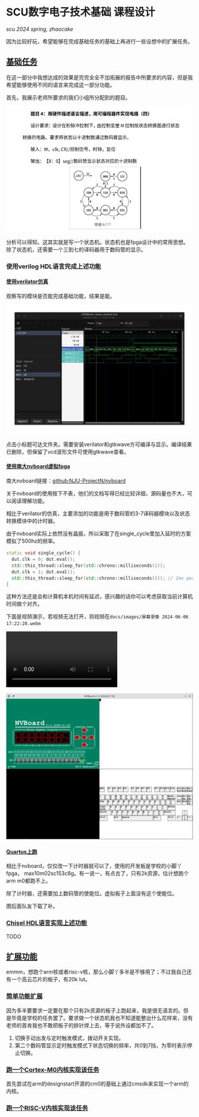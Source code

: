 # SCU数字电子技术基础 课程设计

*scu 2024 spring, zhaocake*

因为比较好玩，希望能够在完成基础任务的基础上再进行一些设想中的扩展任务。

## [基础任务](./base-task)

在这一部分中我想达成的效果是完完全全不加拓展的报告中所要求的内容，但是我希望能够使用不同的语言来完成这一部分功能。

首先，我展示老师所要求的我们小组所分配到的题目。

![task.png](./docs/images/task.png)

分析可以得知，这其实就是写一个状态机。状态机也是fpga设计中的常用思想。除了状态机，还需要一个三到七的译码器用于数码管的显示。

### 使用verilog HDL语言完成上述功能

#### [使用verilator仿真](./base-task/verilog-implement/verilator_impl/)

观察写的模块是否能完成基础功能，结果是能。

![基础功能verilator仿真](./docs/images/verilator-base.png)

点击小标题可达文件夹。需要安装verilator和gtkwave方可编译与显示。编译结果已删除，但保留了vcd波形文件可使用gtkwave查看。

#### [使用南大nvboard虚拟fpga](./base-task/verilog-implement/nvboard_impl/)

南大nvboard链接：[github:NJU-ProjectN/nvboard](https://github.com/NJU-ProjectN/nvboard)

关于nvboard的使用按下不表，他们的文档写得已经比较详细，源码量也不大，可以阅读理解功能。

相比于verilator的仿真，主要添加的功能是用于数码管的3-7译码器模块以及状态转换模块中的计时器。

由于nvboard实际上依然没有晶振，所以采取了在single_cycle里加入延时的方案模拟了500hz的频率。

```cpp
static void single_cycle() {
  dut.clk = 0; dut.eval();
  std::this_thread::sleep_for(std::chrono::milliseconds(1)); 
  dut.clk = 1; dut.eval();
  std::this_thread::sleep_for(std::chrono::milliseconds(1)); // 2ms per cycle, 500Hz
}
```
这种方法还是会和计算机本机时间有延迟，感兴趣的话你可以考虑获取当前计算机时间做个对齐。


下面是视频演示，若视频无法打开，则视频在`docs/images/屏幕录像 2024-06-06 17:22:28.webm`

<video controls>
    <source src="./docs/images/屏幕录像 2024-06-06 17:22:28.webm" type="video/webm">
</video>

![图片一张](./docs/images/nvboard-base.png)

#### [Quartus上跑](./base-task/verilog-implement/intel_fpga/)

相比于nvboard，仅仅改一下计时器就可以了，使用的开发板是学校的小脚丫fpga， max10m02sc153c8g。有一说一，有点古了，只有2k资源，估计想跑个arm m0都跑不上。

除了计时器，还需要加上数码管的使能位。虚拟板子上面没有这个使能位。

图后面队友下载了补。

### [Chisel HDL语言实现上述功能](./base-task/chisel-implement/)

TODO

## [扩展功能](./extends-task/)

emmm，想跑个arm核或者risc-v核，那么小脚丫多半是不够用了；不过我自己还有一个高云芯片的板子，有20k lut。

### [简单功能扩展](./extends-task/simple_extends/)

因为多半要要求一定要在那个只有2k资源的板子上跑起来，我是很无语言的。但是毕竟是学校的任务罢了。要求做一个状态机我也不知道能整出什么花样来，没有老师的首肯我也不敢把板子的排针焊上去，等于说外设都加不了。

1. 切换手动出发与定时触发模式，拨动开关实现。
2. 第二个数码管显示定时触发模式下状态切换的频率，共0到7挡，为零时表示停止切换。

### [跑一个Cortex-M0内核实现该任务](./extends-task/cm0_core/)

首先尝试在arm的designstart开源的cm0的基础上通过cmsdk来实现一个arm的内核。



### [跑一个RISC-V内核实现该任务](./extends-task/riscv_core/)






